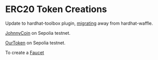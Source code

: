 # ERC20 Token Creations

Update to hardhat-toolbox plugin, [migrating](https://hardhat.org/hardhat-runner/docs/guides/migrating-from-hardhat-waffle#migrating-away-from-hardhat-waffle) away from hardhat-waffle.  

[JohnnyCoin](https://sepolia.etherscan.io/token/0x928f8be4b6430a46d52e33f57a508dd363654dea) on Sepolia testnet.   

[OurToken](https://sepolia.etherscan.io/address/0xbc2a8a1b1b70bb819a4b9fc866126247bd1586d7) on Sepolia testnet.   

To create a [Faucet](https://cryptomarketpool.com/create-a-crypto-faucet-using-a-solidity-smart-contract/)   
